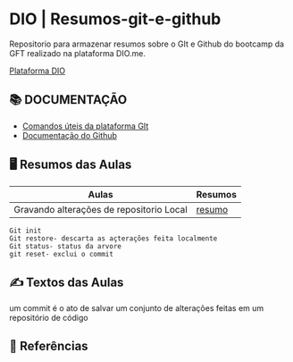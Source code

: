 # DIO | Resumos-git-e-github
 
Repositorio para armazenar resumos sobre o GIt e Github do bootcamp da GFT realizado na plataforma DIO.me.

[Plataforma DIO](https://web.dio.me/track/gft-start-7-java/course/406684a4-396d-4160-94b9-ead934e18564/learning/599dd3dd-d189-474f-a55c-22f37b4472da?autoplay=1)

## 📚 DOCUMENTAÇÃO

- [Comandos úteis da plataforma GIt](https://comandosgit.github.io/)
- [Documentação do Github](https://docs.github.com/pt)

## 🖥️ Resumos das Aulas
| Aulas | Resumos |
|--------- |----------|
|Gravando alterações de repositorio Local | [resumo](https://web.dio.me/track/gft-start-7-java/course/406684a4-396d-4160-94b9-ead934e18564/learning/599dd3dd-d189-474f-a55c-22f37b4472da?autoplay=1)

```
Git init
Git restore- descarta as açterações feita localmente
Git status- status da arvore 
git reset- exclui o commit

```

## ✍️ Textos das Aulas
um commit é o ato de salvar um conjunto de alterações feitas em um repositório de código









## 🔎 Referências